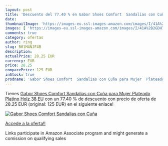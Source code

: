 ```yaml
---
layout: post
title: 'Descuento del 77.40 % en Gabor Shoes Comfort  Sandalias con Cuña '
date: 
thumbnailImage: 'https://images-eu.ssl-images-amazon.com/images/I/41A%2B2GDH74L._SL200_.jpg'
images: [ 'https://images-eu.ssl-images-amazon.com/images/I/41A%2B2GDH74L._SL200_.jpg' ]
comments: true
category: ofertas
author: ring
slug: B01M4NJF4B
description:
actualPrice: 28.25 EUR
currency: EUR
price: 28.25
comparePrice: 125 EUR
inStock: true
prodname: 'Gabor Shoes Comfort  Sandalias con Cuña para Mujer  Plateado  Platino Holz   38 EU'
---
```


Tienes [Gabor Shoes Comfort  Sandalias con Cuña para Mujer  Plateado  Platino Holz   38 EU](https://www.amazon.es/dp/B01M4NJF4B/?tag=tolees-21) con un 77.40 % de descuento con precio de oferta de 28.25 EUR (original: 125 EUR) en el siguiente enlace!

[![Gabor Shoes Comfort  Sandalias con Cuña ](https://images-eu.ssl-images-amazon.com/images/I/41A%2B2GDH74L._SL200_.jpg)](https://www.amazon.es/dp/B01M4NJF4B/?tag=tolees-21)

[Accede a la oferta!!](https://www.amazon.es/dp/B01M4NJF4B/?tag=tolees-21)

Links participate in Amazon Associate program and might generate a comission on qualifying sales


